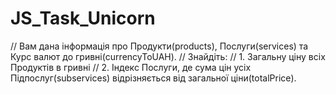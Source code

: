 # JS_Task_Unicorn

// Вам дана інформація про Продукти(products), Послуги(services) та Курс валют до гривні(currencyToUAH).
// Знайдіть:
// 1. Загальну ціну всіх Продуктів в гривні
// 2. Індекс Послуги, де сума цін усіх Підпослуг(subservices) відрізняється від загальної ціни(totalPrice).
